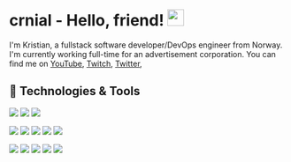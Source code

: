 # crnial - Hello, friend! <img src="https://raw.githubusercontent.com/MartinHeinz/MartinHeinz/master/wave.gif" width="30px">

I'm Kristian, a fullstack software developer/DevOps engineer from Norway. I'm currently working full-time for an advertisement corporation. You can find me on [YouTube][1], [Twitch][2], [Twitter][3],

## 🔧 Technologies & Tools
![](https://img.shields.io/badge/OS-Fedora-informational?style=flat&logo=fedora&logoColor=white&color=2bbc8a)
![](https://img.shields.io/badge/OS-PopOs-informational?style=flat&logo=popos&logoColor=white&color=2bbc8a)
![](https://img.shields.io/badge/OS-Windows-informational?style=flat&logo=windows&logoColor=white&color=2bbc8a)

![](https://img.shields.io/badge/Code-Golang-informational?style=flat&logo=go&logoColor=white&color=2bbc8a)
![](https://img.shields.io/badge/Code-Python-informational?style=flat&logo=python&logoColor=white&color=2bbc8a)
![](https://img.shields.io/badge/Code-PHP-informational?style=flat&logo=php&logoColor=white&color=2bbc8a)
![](https://img.shields.io/badge/Code-JavaScript-informational?style=flat&logo=javascript&logoColor=white&color=2bbc8a)
![](https://img.shields.io/badge/Shell-Bash-informational?style=flat&logo=gnu-bash&logoColor=white&color=2bbc8a)

![](https://img.shields.io/badge/Tools-UbuntuServer-informational?style=flat&logo=Ubuntu&logoColor=white&color=2bbc8a)
![](https://img.shields.io/badge/Tools-FedoraServer-informational?style=flat&logo=Fedora&logoColor=white&color=2bbc8a)
![](https://img.shields.io/badge/Tools-PostgreSQL-informational?style=flat&logo=postgresql&logoColor=white&color=2bbc8a)
![](https://img.shields.io/badge/Tools-MySQL-informational?style=flat&logo=mysql&logoColor=white&color=2bbc8a)
![](https://img.shields.io/badge/Tools-Docker-informational?style=flat&logo=docker&logoColor=white&color=2bbc8a)

<!-- links to your social media accounts -->
[1]: https://www.youtube.com/channel/UCRG-ZUCcv5Ii_1h0HFIsTwQ
[2]: https://github.com/crnial
[3]: https://twitter.com/crnial1

<!-- Resources -->
<!-- Icons: https://simpleicons.org/ -->
<!-- GitHub Stats: https://github.com/anuraghazra/github-readme-stats -->
<!-- Emojis: https://emojipedia.org/emoji/ -->
<!-- HTML Emojis: https://www.fileformat.info/index.htm -->
<!-- Shields: https://shields.io/ -->
<!-- Awesome GitHub Profile README: https://github.com/abhisheknaiidu/awesome-github-profile-readme -->
